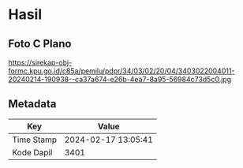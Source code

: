 # Hasil

## Foto C Plano

https://sirekap-obj-formc.kpu.go.id/c85a/pemilu/pdpr/34/03/02/20/04/3403022004011-20240214-190938--ca37a674-e26b-4ea7-8a95-56984c73d5c0.jpg


## Metadata

| Key        | Value               |
| ---------- | ------------------- |
| Time Stamp | 2024-02-17 13:05:41 |
| Kode Dapil | 3401                |



